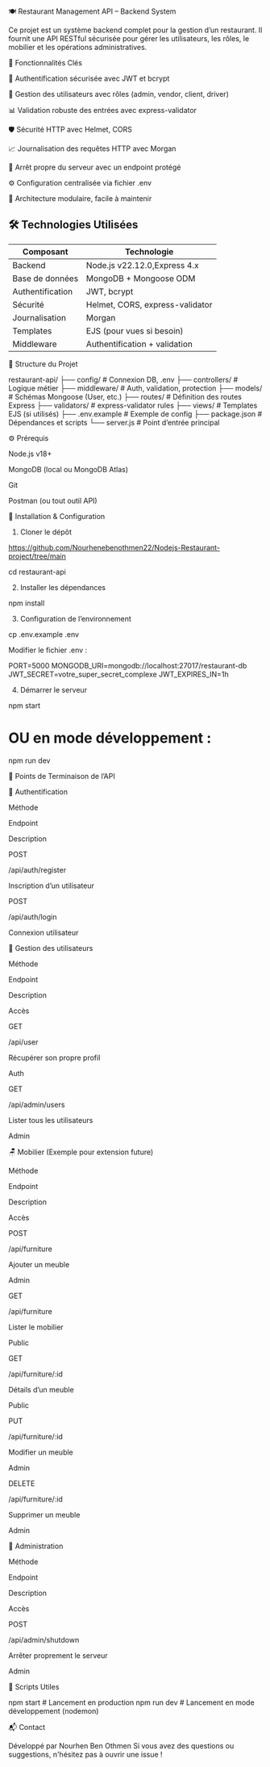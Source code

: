 🍽️ Restaurant Management API – Backend System







Ce projet est un système backend complet pour la gestion d’un restaurant. Il fournit une API RESTful sécurisée pour gérer les utilisateurs, les rôles, le mobilier et les opérations administratives.

🚀 Fonctionnalités Clés

🔐 Authentification sécurisée avec JWT et bcrypt

👥 Gestion des utilisateurs avec rôles (admin, vendor, client, driver)

📊 Validation robuste des entrées avec express-validator

🛡️ Sécurité HTTP avec Helmet, CORS

📈 Journalisation des requêtes HTTP avec Morgan

🛌 Arrêt propre du serveur avec un endpoint protégé

⚙️ Configuration centralisée via fichier .env

🧹 Architecture modulaire, facile à maintenir

## 🛠️ Technologies Utilisées

| Composant       | Technologie                    |
|-----------------|-------------------------------|
| Backend         | Node.js v22.12.0,Express 4.x     |
| Base de données | MongoDB + Mongoose ODM        |
| Authentification| JWT, bcrypt                   |
| Sécurité       | Helmet, CORS, express-validator|
| Journalisation  | Morgan                        |
| Templates       | EJS (pour vues si besoin)     |
| Middleware      | Authentification + validation |

📁 Structure du Projet

restaurant-api/
├── config/           # Connexion DB, .env
├── controllers/      # Logique métier
├── middleware/       # Auth, validation, protection
├── models/           # Schémas Mongoose (User, etc.)
├── routes/           # Définition des routes Express
├── validators/       # express-validator rules
├── views/            # Templates EJS (si utilisés)
├── .env.example      # Exemple de config
├── package.json      # Dépendances et scripts
└── server.js         # Point d’entrée principal

⚙️ Prérequis

Node.js v18+

MongoDB (local ou MongoDB Atlas)

Git

Postman (ou tout outil API)

🧪 Installation & Configuration

1. Cloner le dépôt

https://github.com/Nourhenebenothmen22/Nodejs-Restaurant-project/tree/main

cd restaurant-api

2. Installer les dépendances

npm install

3. Configuration de l’environnement

cp .env.example .env

Modifier le fichier .env :

PORT=5000
MONGODB_URI=mongodb://localhost:27017/restaurant-db
JWT_SECRET=votre_super_secret_complexe
JWT_EXPIRES_IN=1h

4. Démarrer le serveur

npm start
# OU en mode développement :
npm run dev

📡 Points de Terminaison de l’API

🔐 Authentification

Méthode

Endpoint

Description

POST

/api/auth/register

Inscription d’un utilisateur

POST

/api/auth/login

Connexion utilisateur

👥 Gestion des utilisateurs

Méthode

Endpoint

Description

Accès

GET

/api/user

Récupérer son propre profil

Auth

GET

/api/admin/users

Lister tous les utilisateurs

Admin

🪑 Mobilier (Exemple pour extension future)

Méthode

Endpoint

Description

Accès

POST

/api/furniture

Ajouter un meuble

Admin

GET

/api/furniture

Lister le mobilier

Public

GET

/api/furniture/:id

Détails d’un meuble

Public

PUT

/api/furniture/:id

Modifier un meuble

Admin

DELETE

/api/furniture/:id

Supprimer un meuble

Admin

🛌 Administration

Méthode

Endpoint

Description

Accès

POST

/api/admin/shutdown

Arrêter proprement le serveur

Admin

🧠 Scripts Utiles

npm start     # Lancement en production
npm run dev   # Lancement en mode développement (nodemon)

📬 Contact

Développé par Nourhen Ben Othmen Si vous avez des questions ou suggestions, n'hésitez pas à ouvrir une issue !
